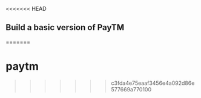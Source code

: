 <<<<<<< HEAD

## Build a basic version of PayTM
=======
# paytm
>>>>>>> c3fda4e75eaaf3456e4a092d86e577669a770100
